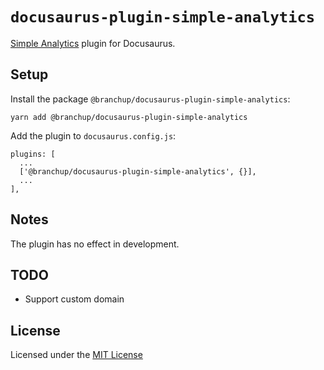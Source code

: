 # `docusaurus-plugin-simple-analytics`

[Simple Analytics](https://simpleanalytics.com/) plugin for Docusaurus.

## Setup

Install the package `@branchup/docusaurus-plugin-simple-analytics`:

```
yarn add @branchup/docusaurus-plugin-simple-analytics
```

Add the plugin to `docusaurus.config.js`:

```
plugins: [
  ...
  ['@branchup/docusaurus-plugin-simple-analytics', {}],
  ...
],
```

## Notes

The plugin has no effect in development.

## TODO

- Support custom domain

## License

Licensed under the [MIT License](http://www.opensource.org/licenses/mit-license.php)